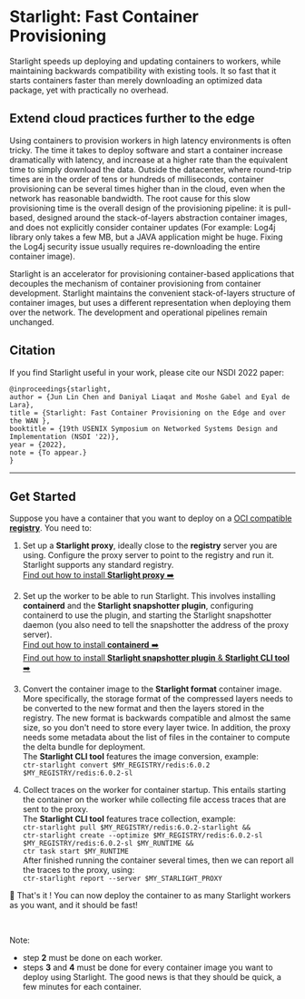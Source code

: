 # Starlight: Fast Container Provisioning
Starlight speeds up deploying and updating containers to workers, 
while maintaining backwards compatibility with existing tools.
It so fast that it starts containers faster than merely downloading an optimized data package, 
yet with practically no overhead.

## Extend cloud practices further to the edge
Using containers to provision workers in high latency environments is often tricky.
The time it takes to deploy software and start a container increase dramatically with latency, 
and increase at a higher rate than the equivalent time to simply download the data.
Outside the datacenter, where round-trip times are in the order of tens or hundreds of milliseconds, 
container provisioning can be several times higher than in the cloud, even when the network has reasonable bandwidth.
The root cause for this slow provisioning time is the overall design of the provisioning pipeline: 
it is pull-based, designed around the stack-of-layers abstraction container images, 
and does not explicitly consider container updates 
(For example: Log4j library only takes a few MB, 
but a JAVA application might be huge. 
Fixing the Log4j security issue usually requires re-downloading the entire container image). 

Starlight is an accelerator for provisioning container-based applications that 
decouples the mechanism of container provisioning from container development.
Starlight maintains the convenient stack-of-layers structure of container images, 
but uses a different representation when deploying them over the network.
The development and operational pipelines remain unchanged.


## Citation
If you find Starlight useful in your work, please cite our NSDI 2022 paper:
```
@inproceedings{starlight,
author = {Jun Lin Chen and Daniyal Liaqat and Moshe Gabel and Eyal de Lara},
title = {Starlight: Fast Container Provisioning on the Edge and over the WAN },
booktitle = {19th USENIX Symposium on Networked Systems Design and Implementation (NSDI '22)},
year = {2022},
note = {To appear.}
}
```
---

## Get Started

Suppose you have a container that you want to deploy 
on a [OCI compatible **registry**](https://github.com/distribution/distribution).
You need to:

1) Set up a **Starlight proxy**, 
ideally close to the **registry** server you are using. Configure the proxy server to point to the registry and run it.
Starlight supports any standard registry.
<br>[Find out how to install **Starlight proxy** ➡️](https://github.com/mc256/starlight/blob/master/docs/starlight-proxy.md) 


2) Set up the worker to be able to run Starlight. 
This involves 
installing **containerd** and the **Starlight snapshotter plugin**, 
configuring containerd to use the plugin, 
and starting the Starlight snapshotter daemon
(you also need to tell the snapshotter the address of the proxy server).
<br>[Find out how to install **containerd** ➡️](https://containerd.io/downloads/)
<br>[Find out how to install **Starlight snapshotter plugin** & **Starlight CLI tool** ➡️](https://github.com/mc256/starlight/blob/master/docs/starlight-snapshotter.md)


4) Convert the container image to the **Starlight format** container image.
More specifically, the storage format of the compressed layers needs to be converted to the new format 
and then the layers stored in the registry. 
The new format is backwards compatible and almost the same size, 
so you don't need to store every layer twice.
In addition, the proxy needs some metadata about the list of files in the container to compute the delta bundle for deployment.
<br>The **Starlight CLI tool** features the image conversion, example:
<br>```ctr-starlight convert $MY_REGISTRY/redis:6.0.2 $MY_REGISTRY/redis:6.0.2-sl```


5) Collect traces on the worker for container startup. 
This entails starting the container on the worker while collecting file access traces 
that are sent to the proxy.
<br>The **Starlight CLI tool** features trace collection, example:
<br>```ctr-starlight pull $MY_REGISTRY/redis:6.0.2-starlight &&```
<br>```ctr-starlight create --optimize $MY_REGISTRY/redis:6.0.2-sl $MY_REGISTRY/redis:6.0.2-sl $MY_RUNTIME &&```
<br>```ctr task start $MY_RUNTIME```
<br> After finished running the container several times, then we can report all the traces to the proxy, using:
<br>```ctr-starlight report --server $MY_STARLIGHT_PROXY```

🙌 That's it ! You can now deploy the container to as many Starlight workers as you want, and it should be fast!

<br>

Note:

- step **2** must be done on each worker.
- steps **3** and **4** must be done for every container image you want to deploy using Starlight. 
The good news is that they should be quick, a few minutes for each container.